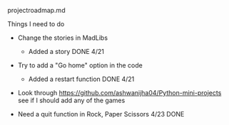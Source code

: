 
projectroadmap.md

Things I need to do
- Change the stories in MadLibs 
  - Added a story DONE 4/21
  
- Try to add a "Go home" option in the code
  - Added a restart function DONE 4/21
  
- Look through https://github.com/ashwanijha04/Python-mini-projects see if I should add any of the games

- Need a quit function in Rock, Paper Scissors 4/23 DONE


